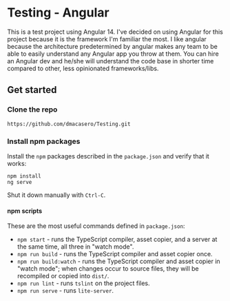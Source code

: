 # Testing - Angular

This is a test project using Angular 14. I've decided on using Angular for this project because it is the framework I'm familiar the most. I like angular because the architecture predetermined by angular makes any team to be able to easily understand any Angular app you throw at them. You can hire an Angular dev and he/she will understand the code base in shorter time compared to other, less opinionated frameworks/libs.

## Get started

### Clone the repo

```shell
https://github.com/dmacasero/Testing.git
```

### Install npm packages

Install the `npm` packages described in the `package.json` and verify that it works:

```shell
npm install
ng serve
```

Shut it down manually with `Ctrl-C`.

#### npm scripts

These are the most useful commands defined in `package.json`:

- `npm start` - runs the TypeScript compiler, asset copier, and a server at the same time, all three in "watch mode".
- `npm run build` - runs the TypeScript compiler and asset copier once.
- `npm run build:watch` - runs the TypeScript compiler and asset copier in "watch mode"; when changes occur to source files, they will be recompiled or copied into `dist/`.
- `npm run lint` - runs `tslint` on the project files.
- `npm run serve` - runs `lite-server`.
